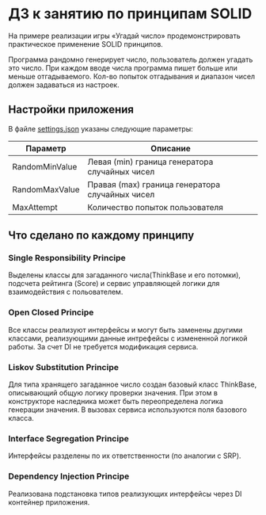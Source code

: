 # ДЗ к занятию по принципам SOLID
На примере реализации игры «Угадай число» продемонстрировать практическое применение SOLID принципов.

Программа рандомно генерирует число, пользователь должен угадать это число. При каждом вводе числа программа пишет больше или меньше отгадываемого. Кол-во попыток отгадывания и диапазон чисел должен задаваться из настроек.

## Настройки приложения
В файле [settings.json](./settings.json) указаны следующие параметры:

| Параметр         | Описание                                       |
|------------------|------------------------------------------------|
| RandomMinValue   | Левая (min) граница генератора случайных чисел |
| RandomMaxValue   | Правая (max) граница генератора случайных чисел|
| MaxAttempt       | Количество попыток пользователя                |


## Что сделано по каждому принципу

### Single Responsibility Principe
Выделены классы для загаданного числа(ThinkBase и его потомки), подсчета рейтинга (Score) и сервис управляющей логики для взаимодействия с польователем.

### Open Closed Principe
Все классы реализуют интерфейсы и могут быть заменены другими классами, реализующими данные интрефейсы с измененной логикой работы. За счет DI не требуется модификация сервиса.

### Liskov Substitution Principe
Для типа хранящего загаданное число создан базовый класс ThinkBase, описывающий общую логику проверки значения. При этом в конструкторе наследника может быть переопределена логика генерации значения. В вызовах сервиса используются поля базового класса.

### Interface Segregation Principe
Интерфейсы разделены по их ответственности (по аналогии с SRP).

### Dependency Injection Principe
Реализована подстановка типов реализующих интерфейсы через DI контейнер приложения.

